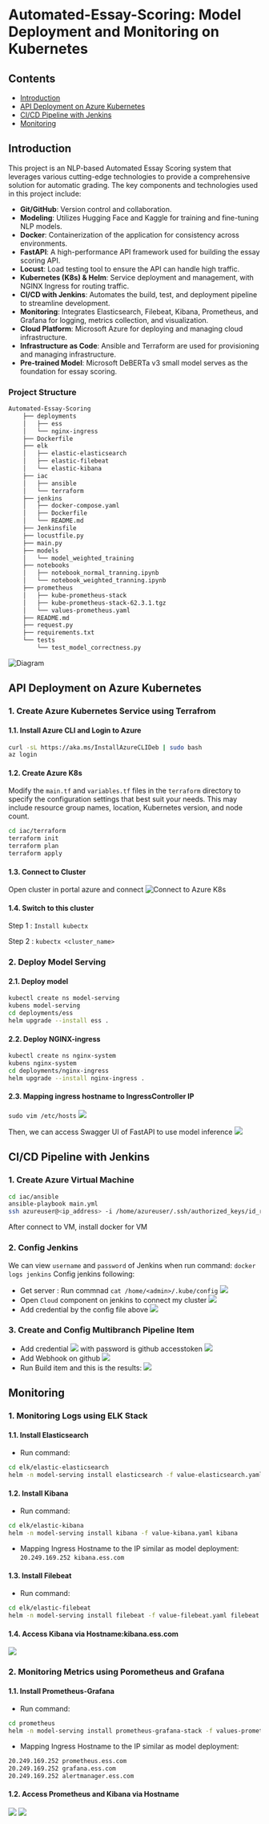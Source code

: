 # Automated-Essay-Scoring: Model Deployment and Monitoring on Kubernetes
## Contents
- [Introduction](#introduction)
- [API Deployment on Azure Kubernetes](#api-deployment-on-azure-kubernetes)
- [CI/CD Pipeline with Jenkins](#cicd-pipeline-with-jenkins)
- [Monitoring](#monitoring)

## Introduction

This project is an NLP-based Automated Essay Scoring system that leverages various cutting-edge technologies to provide a comprehensive solution for automatic grading. The key components and technologies used in this project include:

- **Git/GitHub**: Version control and collaboration.
- **Modeling**: Utilizes Hugging Face and Kaggle for training and fine-tuning NLP models.
- **Docker**: Containerization of the application for consistency across environments.
- **FastAPI**: A high-performance API framework used for building the essay scoring API.
- **Locust**: Load testing tool to ensure the API can handle high traffic.
- **Kubernetes (K8s) & Helm**: Service deployment and management, with NGINX Ingress for routing traffic.
- **CI/CD with Jenkins**: Automates the build, test, and deployment pipeline to streamline development.
- **Monitoring**: Integrates Elasticsearch, Filebeat, Kibana, Prometheus, and Grafana for logging, metrics collection, and visualization.
- **Cloud Platform**: Microsoft Azure for deploying and managing cloud infrastructure.
- **Infrastructure as Code**: Ansible and Terraform are used for provisioning and managing infrastructure.
- **Pre-trained Model**: Microsoft DeBERTa v3 small model serves as the foundation for essay scoring.

### Project Structure
```bash
Automated-Essay-Scoring
    ├── deployments
    │   ├── ess
    │   └── nginx-ingress
    ├── Dockerfile
    ├── elk
    │   ├── elastic-elasticsearch
    │   ├── elastic-filebeat
    │   └── elastic-kibana
    ├── iac
    │   ├── ansible
    │   └── terraform
    ├── jenkins
    │   ├── docker-compose.yaml
    │   ├── Dockerfile
    │   └── README.md
    ├── Jenkinsfile
    ├── locustfile.py
    ├── main.py
    ├── models
    │   └── model_weighted_training
    ├── notebooks
    │   ├── notebook_normal_tranning.ipynb
    │   └── notebook_weighted_tranning.ipynb
    ├── prometheus
    │   ├── kube-prometheus-stack
    │   ├── kube-prometheus-stack-62.3.1.tgz
    │   └── values-prometheus.yaml
    ├── README.md
    ├── request.py
    ├── requirements.txt
    └── tests
        └── test_model_correctness.py
```

![Diagram](images/flowdiagram.png)

## API Deployment on Azure Kubernetes
### 1. Create Azure Kubernetes Service using Terrafrom
#### 1.1. Install Azure CLI and Login to Azure 
```bash
curl -sL https://aka.ms/InstallAzureCLIDeb | sudo bash
az login
```
#### 1.2. Create Azure K8s
Modify the `main.tf` and `variables.tf` files in the `terraform` directory to specify the configuration settings that best suit your needs. This may include resource group names, location, Kubernetes version, and node count.
```bash
cd iac/terraform
terraform init
terraform plan
terraform apply
```
#### 1.3. Connect to Cluster 
Open cluster in portal azure and connect
![Connect to Azure K8s](images/connectazure.png)
#### 1.4. Switch to this cluster 
Step 1 : `Install kubectx`

Step 2 : `kubectx <cluster_name>`

### 2. Deploy Model Serving 
#### 2.1. Deploy model
```bash
kubectl create ns model-serving
kubens model-serving
cd deployments/ess
helm upgrade --install ess .
```
#### 2.2. Deploy NGINX-ingress
```bash
kubectl create ns nginx-system
kubens nginx-system
cd deployments/nginx-ingress
helm upgrade --install nginx-ingress .
```
#### 2.3. Mapping ingress hostname to IngressController IP
`sudo vim /etc/hosts`
![](images/api_hostname.png)

Then, we can access Swagger UI of FastAPI to use model inference
![](images/api.png)

## CI/CD Pipeline with Jenkins
### 1. Create Azure Virtual Machine
```bash
cd iac/ansible
ansible-playbook main.yml
ssh azureuser@<ip_address> -i /home/azureuser/.ssh/authorized_keys/id_rsa
```
After connect to VM, install docker for VM
### 2. Config Jenkins
We can view `username` and `password` of Jenkins when run command: `docker logs jenkins`
Config jenkins following:
- Get server : Run commnad `cat /home/<admin>/.kube/config`
  ![](images/serverid.png)
- Open `Cloud` component on jenkins to connect my cluster
  ![](images/cloudconfig.png)
- Add credential by the config file above
  ![](images/addcre.png)
### 3. Create and Config Multibranch Pipeline Item
- Add credential
  ![](images/addcreitem.png)
  with password is github accesstoken
  ![](images/token.png)
- Add Webhook on github
  ![](images/webhook.png)
- Run Build item and this is the results:
  ![](images/jenkinsresult.png)

## Monitoring
### 1. Monitoring Logs using ELK Stack
#### 1.1. Install Elasticsearch
- Run command:  
```bash
cd elk/elastic-elasticsearch
helm -n model-serving install elasticsearch -f value-elasticsearch.yaml elasticsearch
```
#### 1.2. Install Kibana
- Run command:  
```bash
cd elk/elastic-kibana
helm -n model-serving install kibana -f value-kibana.yaml kibana
```
- Mapping Ingress Hostname to the IP similar as model deployment:
`20.249.169.252 kibana.ess.com`
#### 1.3. Install Filebeat
- Run command:  
```bash
cd elk/elastic-filebeat
helm -n model-serving install filebeat -f value-filebeat.yaml filebeat
```
#### 1.4. Access Kibana via Hostname:kibana.ess.com
![](images/kibana.png)
### 2. Monitoring Metrics using Porometheus and Grafana
#### 1.1. Install Prometheus-Grafana
- Run command:
```bash
cd prometheus
helm -n model-serving install prometheus-grafana-stack -f values-prometheus.yaml kube-prometheus-stack
```
- Mapping Ingress Hostname to the IP similar as model deployment:
```bash
20.249.169.252 prometheus.ess.com
20.249.169.252 grafana.ess.com
20.249.169.252 alertmanager.ess.com
```
#### 1.2. Access Prometheus and Kibana via Hostname
![](images/prometheus.png)
![](images/grafana.png)
